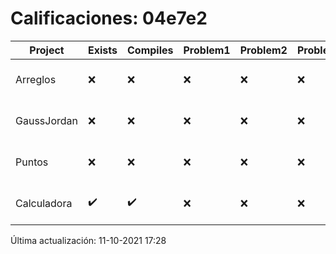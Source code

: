 # Calificaciones: 04e7e2
|Project|Exists|Compiles|Problem1|Problem2|Problem3|Extra|CommitHash|CommitDate|CheckDate|Comments|DueDate|Grade|
|-|-|-|-|-|-|-|-|-|-|-|-|-|
|Arreglos|❌|❌|❌|❌|❌|❌|NA|NA|11-10-2021 17:28:36|No se encontró el archivo en PracticasComputacionI/Arreglos/Arreglos.cpp|24-09-2021 21:00:00|5.0|
|GaussJordan|❌|❌|❌|❌|❌|❌|NA|NA|11-10-2021 17:28:37|No se encontró el archivo en PracticasComputacionI/GaussJordan/GaussJordan.cpp|01-10-2021 21:00:00|5.0|
|Puntos|❌|❌|❌|❌|❌|❌|NA|NA|11-10-2021 17:28:37|No se encontró el archivo en PracticasComputacionI/Puntos/Punto.cpp|15-10-2021 21:00:00|5.0|
|Calculadora|✔️|✔️|❌|❌|❌|✔️|8f3759d3941afe92f7b5bf62ba6440d44ef454cf|14-10-2020 23:12:07|15-09-2021 12:49:44|Revisa la operación suma-No implementaste operaciones con números flotantes-Revisa la operación división|17-09-2021 21:00:00|7.333333333333333|

Última actualización: 11-10-2021 17:28